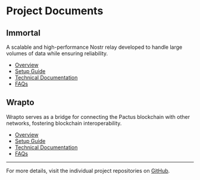 # Project Documents

## Immortal
A scalable and high-performance Nostr relay developed to handle large volumes of data while ensuring reliability.

- [Overview](/documents/immortal/template.md)
- [Setup Guide](#)
- [Technical Documentation](#)
- [FAQs](#)

## Wrapto
Wrapto serves as a bridge for connecting the Pactus blockchain with other networks, fostering blockchain interoperability.

- [Overview](#)
- [Setup Guide](#)
- [Technical Documentation](#)
- [FAQs](#)

---

For more details, visit the individual project repositories on [GitHub](https://github.com/dezh-tech).
